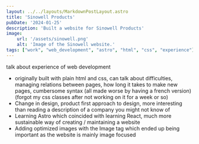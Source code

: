 ```yaml
---
layout: ../../layouts/MarkdownPostLayout.astro
title: 'Sinowell Products'
pubDate: '2024-01-25'
description: 'Built a website for Sinowell Products'
image:
    url: '/assets/sinowell.png'
    alt: 'Image of the Sinowell website.'
tags: ["work", "web_development", "astro", "html", "css", "experience"]
---
```

talk about experience of web development
- originally built with plain html and css, can talk about difficulties, managing relations between pages, how long it takes to make new pages, cumbersome syntax (all made worse by having a french version) (forgot my css classes after not working on it for a week or so)
- Change in design, product first approach to design, more interesting than reading a description of a company you might not know of
- Learning Astro which coincided with learning React, much more sustainable way of creating / maintaining a website
- Adding optimized images with the Image tag which ended up being important as the website is mainly image focused